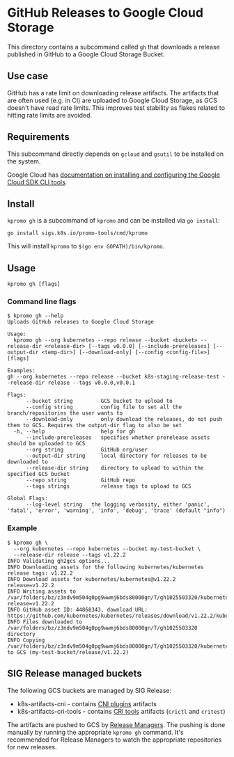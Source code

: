 # GitHub Releases to Google Cloud Storage

This directory contains a subcommand called `gh` that downloads a release
published in GitHub to a Google Cloud Storage Bucket.

## Use case

GitHub has a rate limit on downloading release artifacts. The artifacts that are often used (e.g. in CI) are uploaded to Google Cloud Storage, as GCS doesn't have read rate limits. This improves test stability as flakes related to hitting rate limits are avoided.

## Requirements

This subcommand directly depends on `gcloud` and `gsutil` to be installed on
the system.

Google Cloud has [documentation on installing and configuring the Google Cloud SDK CLI tools](https://cloud.google.com/sdk/docs/quickstarts).

## Install

`kpromo gh` is a subcommand of `kpromo` and can be installed via `go install`:

```console
go install sigs.k8s.io/promo-tools/cmd/kpromo
```

This will install `kpromo` to `$(go env GOPATH)/bin/kpromo`.

## Usage

```console
kpromo gh [flags]
```

### Command line flags

```console
$ kpromo gh --help
Uploads GitHub releases to Google Cloud Storage

Usage:
  kpromo gh --org kubernetes --repo release --bucket <bucket> --release-dir <release-dir> [--tags v0.0.0] [--include-prereleases] [--output-dir <temp-dir>] [--download-only] [--config <config-file>] [flags]

Examples:
gh --org kubernetes --repo release --bucket k8s-staging-release-test --release-dir release --tags v0.0.0,v0.0.1

Flags:
      --bucket string         GCS bucket to upload to
      --config string         config file to set all the branch/repositories the user wants to
      --download-only         only download the releases, do not push them to GCS. Requires the output-dir flag to also be set
  -h, --help                  help for gh
      --include-prereleases   specifies whether prerelease assets should be uploaded to GCS
      --org string            GitHub org/user
      --output-dir string     local directory for releases to be downloaded to
      --release-dir string    directory to upload to within the specified GCS bucket
      --repo string           GitHub repo
      --tags strings          release tags to upload to GCS

Global Flags:
      --log-level string   the logging verbosity, either 'panic', 'fatal', 'error', 'warning', 'info', 'debug', 'trace' (default "info")
```

### Example

```console
$ kpromo gh \
  --org kubernetes --repo kubernetes --bucket my-test-bucket \
  --release-dir release --tags v1.22.2
INFO Validating gh2gcs options...
INFO Downloading assets for the following kubernetes/kubernetes release tags: v1.22.2
INFO Download assets for kubernetes/kubernetes@v1.22.2  release=v1.22.2
INFO Writing assets to /var/folders/bz/z3ndv9m504g0pg9wwmj6bds80000gn/T/gh1025503320/kubernetes/kubernetes/v1.22.2  release=v1.22.2
INFO GitHub asset ID: 44868343, download URL: https://github.com/kubernetes/kubernetes/releases/download/v1.22.2/kubernetes.tar.gz
INFO Files downloaded to /var/folders/bz/z3ndv9m504g0pg9wwmj6bds80000gn/T/gh1025503320 directory
INFO Copying /var/folders/bz/z3ndv9m504g0pg9wwmj6bds80000gn/T/gh1025503320/kubernetes/kubernetes/v1.22.2 to GCS (my-test-bucket/release/v1.22.2)
```

## SIG Release managed buckets

The following GCS buckets are managed by SIG Release:

- k8s-artifacts-cni - contains [CNI plugins](https://github.com/containernetworking/plugins) artifacts
- k8s-artifacts-cri-tools - contains [CRI tools](https://github.com/kubernetes-sigs/cri-tools) artifacts (`crictl` and `critest`)

The artifacts are pushed to GCS by
[Release Managers](https://k8s.io/releases/release-managers/). The pushing is
done manually by running the appropriate `kpromo gh` command. It's recommended for
Release Managers to watch the appropriate repositories for new releases.
